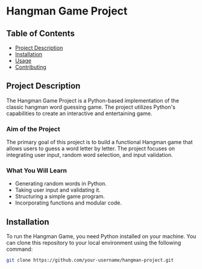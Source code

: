 # Hangman Game Project

## Table of Contents

- [Project Description](#project-description)
- [Installation](#installation)
- [Usage](#usage)
- [Contributing](#contributing)


## Project Description

The Hangman Game Project is a Python-based implementation of the classic hangman word guessing game. The project utilizes Python's capabilities to create an interactive and entertaining game.

### Aim of the Project

The primary goal of this project is to build a functional Hangman game that allows users to guess a word letter by letter. The project focuses on integrating user input, random word selection, and input validation.

### What You Will Learn

- Generating random words in Python.
- Taking user input and validating it.
- Structuring a simple game program.
- Incorporating functions and modular code.

## Installation

To run the Hangman Game, you need Python installed on your machine. You can clone this repository to your local environment using the following command:

```bash
git clone https://github.com/your-username/hangman-project.git
